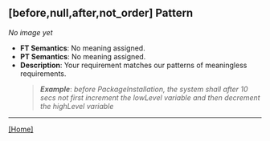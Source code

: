 ## [before,null,after,not_order] Pattern
_No image yet_
 * **FT Semantics**: No meaning assigned.
 * **PT Semantics**: No meaning assigned.
 * **Description**: Your requirement matches our patterns of meaningless requirements.
   > **_Example_**: _before PackageInstallation,  the system shall after 10 secs not first  increment the lowLevel variable and then  decrement the highLevel variable_   
***
[[Home]](../semantics.md)